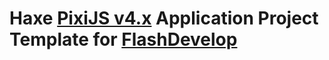 Haxe [PixiJS v4.x](https://github.com/pixijs/pixi-haxe) Application Project Template for [FlashDevelop](http://www.flashdevelop.org)
========================
